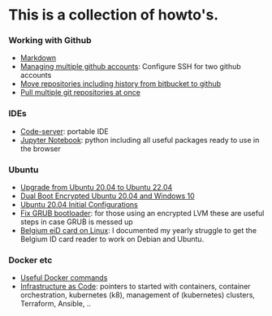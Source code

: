 # This is a collection of howto's.

### Working with Github
* [Markdown](markdown.md)
* [Managing multiple github accounts](multiple-github-accounts.md): Configure SSH for two github accounts
* [Move repositories including history from bitbucket to github](bitbucket2github.md)
* [Pull multiple git repositories at once](multipull.md)

### IDEs
* [Code-server](code-server.md): portable IDE
* [Jupyter Notebook](jupyter.md): python including all useful packages ready to use in the browser

### Ubuntu
* [Upgrade from Ubuntu 20.04 to Ubuntu 22.04](ubuntu-lts-upgrade.md)
* [Dual Boot Encrypted Ubuntu 20.04 and Windows 10](dual-boot.md)
* [Ubuntu 20.04 Initial Configurations](ubuntu-config.md)
* [Fix GRUB bootloader](grub-fix-encrypted-lvm.md): for those using an encrypted LVM these are useful steps in case GRUB is messed up
* [Belgium eiD card on Linux](eid-howto.md): I documented my yearly struggle to get the Belgium ID card reader to work on Debian and Ubuntu.

### Docker etc
* [Useful Docker commands](docker.md)
* [Infrastructure as Code](infrastructure-as-code.md): pointers to started with containers, container orchestration, kubernetes (k8), management of (kubernetes) clusters, Terraform, Ansible, ..

